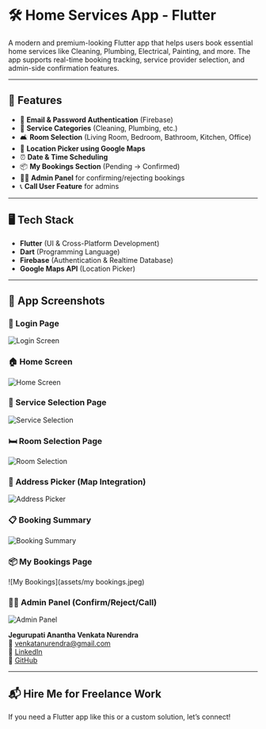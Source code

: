 # 🛠️ Home Services App - Flutter

A modern and premium-looking Flutter app that helps users book essential home services like Cleaning, Plumbing, Electrical, Painting, and more. The app supports real-time booking tracking, service provider selection, and admin-side confirmation features.

---

## 📱 Features

- 🔐 **Email & Password Authentication** (Firebase)
- 🧹 **Service Categories** (Cleaning, Plumbing, etc.)
- 🛋️ **Room Selection** (Living Room, Bedroom, Bathroom, Kitchen, Office)
- 📍 **Location Picker using Google Maps**
- ⏰ **Date & Time Scheduling**
- 📦 **My Bookings Section** (Pending → Confirmed)
- 👨‍🔧 **Admin Panel** for confirming/rejecting bookings
- 📞 **Call User Feature** for admins

---

## 🖥️ Tech Stack

- **Flutter** (UI & Cross-Platform Development)
- **Dart** (Programming Language)
- **Firebase** (Authentication & Realtime Database)
- **Google Maps API** (Location Picker)

---

## 📸 App Screenshots

### 🔐 Login Page
![Login Screen](assets/login.png)

### 🏠 Home Screen
![Home Screen](assets/home.jpeg)

### 🧰 Service Selection Page
![Service Selection](assets/service.jpeg)

### 🛏️ Room Selection Page
![Room Selection](assets/room.jpeg)

### 📍 Address Picker (Map Integration)
![Address Picker](assets/address.jpeg)

### 📋 Booking Summary
![Booking Summary](assets/booking.jpeg)

### 📦 My Bookings Page
![My Bookings](assets/my bookings.jpeg)

### 👨‍🔧 Admin Panel (Confirm/Reject/Call)
![Admin Panel](assets/admin.jpeg)



**Jegurupati Anantha Venkata Nurendra**  
📧 venkatanurendra@gmail.com  
🔗 [LinkedIn](https://www.linkedin.com/in/nurendra-jegurupati-429b38232)  
🔗 [GitHub](https://github.com/yourusername)

---

## 📬 Hire Me for Freelance Work

If you need a Flutter app like this or a custom solution, let’s connect!
